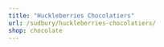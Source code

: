 ```yaml
---
title: "Huckleberries Chocolatiers"
url: /sudbury/huckleberries-chocolatiers/
shop: chocolate
---
```

